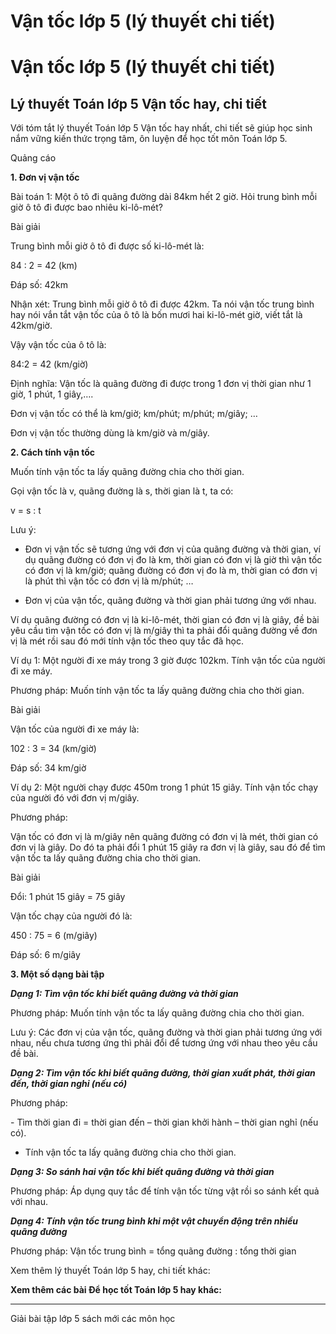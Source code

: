 # Vận tốc lớp 5 (lý thuyết chi tiết)

# Vận tốc lớp 5 (lý thuyết chi tiết)

## Lý thuyết Toán lớp 5 Vận tốc hay, chi tiết

Với tóm tắt lý thuyết Toán lớp 5 Vận tốc hay nhất, chi tiết sẽ giúp học sinh nắm vững kiến thức trọng tâm, ôn luyện để học tốt môn Toán lớp 5.

Quảng cáo

**1\. Đơn vị vận tốc**

Bài toán 1: Một ô tô đi quãng đường dài 84km hết 2 giờ. Hỏi trung bình mỗi giờ ô tô đi được bao nhiêu ki-lô-mét?

Bài giải

Trung bình mỗi giờ ô tô đi được số ki-lô-mét là:

84 : 2 = 42 (km)

Đáp số: 42km

Nhận xét: Trung bình mỗi giờ ô tô đi được 42km. Ta nói vận tốc trung bình hay nói vắn tắt vận tốc của ô tô là bốn mươi hai ki-lô-mét giờ, viết tắt là 42km/giờ.

Vậy vận tốc của ô tô là:

84:2 = 42 (km/giờ)

Định nghĩa: Vận tốc là quãng đường đi được trong 1 đơn vị thời gian như 1 giờ, 1 phút, 1 giây,….

Đơn vị vận tốc có thể là km/giờ; km/phút; m/phút; m/giây; …

Đơn vị vận tốc thường dùng là km/giờ và m/giây.

**2\. Cách tính vận tốc**

Muốn tính vận tốc ta lấy quãng đường chia cho thời gian.

Gọi vận tốc là v, quãng đường là s, thời gian là t, ta có:

v = s : t

Lưu ý:

- Đơn vị vận tốc sẽ tương ứng với đơn vị của quãng đường và thời gian, ví dụ quãng đường có đơn vị đo là km, thời gian có đơn vị là giờ thì vận tốc có đơn vị là km/giờ; quãng đường có đơn vị đo là m, thời gian có đơn vị là phút thì vận tốc có đơn vị là m/phút; …

- Đơn vị của vận tốc, quãng đường và thời gian phải tương ứng với nhau.

Ví dụ quãng đường có đơn vị là ki-lô-mét, thời gian có đơn vị là giây, đề bài yêu cầu tìm vận tốc có đơn vị là m/giây thì ta phải đổi quãng đường về đơn vị là mét rồi sau đó mới tính vận tốc theo quy tắc đã học.

Ví dụ 1: Một người đi xe máy trong 3 giờ được 102km. Tính vận tốc của người đi xe máy.

Phương pháp: Muốn tính vận tốc ta lấy quãng đường chia cho thời gian.

Bài giải

Vận tốc của người đi xe máy là:

102 : 3 = 34 (km/giờ)

Đáp số: 34 km/giờ

Ví dụ 2: Một người chạy được 450m trong 1 phút 15 giây. Tính vận tốc chạy của người đó với đơn vị m/giây.

Phương pháp:

Vận tốc có đơn vị là m/giây nên quãng đường có đơn vị là mét, thời gian có đơn vị là giây. Do đó ta phải đổi 1 phút 15 giây ra đơn vị là giây, sau đó để tìm vận tốc ta lấy quãng đường chia cho thời gian.

Bài giải

Đổi: 1 phút 15 giây = 75 giây

Vận tốc chạy của người đó là:

450 : 75 = 6 (m/giây)

Đáp số: 6 m/giây

**3\. Một số dạng bài tập**

**_Dạng 1: Tìm vận tốc khi biết quãng đường và thời gian_**

Phương pháp: Muốn tính vận tốc ta lấy quãng đường chia cho thời gian.

Lưu ý: Các đơn vị của vận tốc, quãng đường và thời gian phải tương ứng với nhau, nếu chưa tương ứng thì phải đổi để tương ứng với nhau theo yêu cầu đề bài.

**_Dạng 2: Tìm vận tốc khi biết quãng đường, thời gian xuất phát, thời gian đến, thời gian nghỉ (nếu có)_**

Phương pháp:

\- Tìm thời gian đi = thời gian đến – thời gian khởi hành – thời gian nghỉ (nếu có).

- Tính vận tốc ta lấy quãng đường chia cho thời gian.

**_Dạng 3: So sánh hai vận tốc khi biết quãng đường và thời gian_**

Phương pháp: Áp dụng quy tắc để tính vận tốc từng vật rồi so sánh kết quả với nhau.

**_Dạng 4: Tính vận tốc trung bình khi một vật chuyển động trên nhiều quãng đường_**

Phương pháp: Vận tốc trung bình = tổng quãng đường : tổng thời gian

Xem thêm lý thuyết Toán lớp 5 hay, chi tiết khác:

**Xem thêm các bài Để học tốt Toán lớp 5 hay khác:**

* * *

Giải bài tập lớp 5 sách mới các môn học
